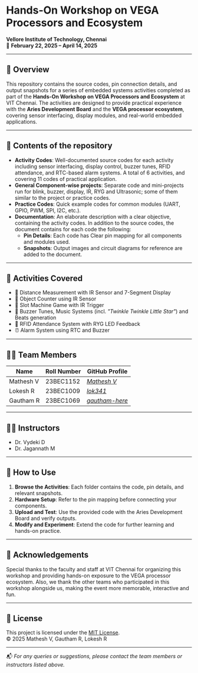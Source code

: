 # Hands-On Workshop on VEGA Processors and Ecosystem  
**Vellore Institute of Technology, Chennai**  
📅 **February 22, 2025 – April 14, 2025**

---

## 📘 Overview  
This repository contains the source codes, pin connection details, and output snapshots for a series of embedded systems activities completed as part of the **Hands-On Workshop on VEGA Processors and Ecosystem** at VIT Chennai. The activities are designed to provide practical experience with the **Aries Development Board** and the **VEGA processor ecosystem**, covering sensor interfacing, display modules, and real-world embedded applications.

---

## 📁 Contents of the repository
- **Activity Codes**: Well-documented source codes for each activity including sensor interfacing, display control, buzzer tunes, RFID attendance, and RTC-based alarm systems. A total of 6 activities, and covering 11 codes of practical application.
- **General Component-wise projects**: Separate code and mini-projects run for blink, buzzer, display, IR, RYG and Ultrasonic; some of them similar to the project or practice codes.
- **Practice Codes**: Quick example codes for common modules (UART, GPIO, PWM, SPI, I2C, etc.).
- **Documentation**: An elaborate description with a clear objective, containing the activity codes. In addition to the source codes, the document contains for each code the following:
    - **Pin Details**: Each code has Clear pin mapping for all components and modules used.  
    - **Snapshots**: Output images and circuit diagrams for reference are added to the document.  
---

## 🔧 Activities Covered  
- 📏 Distance Measurement with IR Sensor and 7-Segment Display  
- 🔢 Object Counter using IR Sensor  
- 🎰 Slot Machine Game with IR Trigger  
- 🎵 Buzzer Tunes, Music Systems (incl. *"Twinkle Twinkle Little Star"*) and Beats generation
- 📇 RFID Attendance System with RYG LED Feedback  
- ⏰ Alarm System using RTC and Buzzer  

---

## 👨‍💻 Team Members  

| Name       | Roll Number | GitHub Profile       |
|------------|-------------|-----------------------|
| Mathesh V  | 23BEC1152   | [*Mathesh V*](https://github.com/MarvelMathesh) |
| Lokesh R   | 23BEC1009   | [*lok341*](https://github.com/lok341) |
| Gautham R  | 23BEC1069   | [*gautham-here*](https://github.com/gautham-here) |


---

## 👨‍🏫 Instructors  
- Dr. Vydeki D  
- Dr. Jagannath M  

---

## 🚀 How to Use  
1. **Browse the Activities**: Each folder contains the code, pin details, and relevant snapshots.  
2. **Hardware Setup**: Refer to the pin mapping before connecting your components.  
3. **Upload and Test**: Use the provided code with the Aries Development Board and verify outputs.  
4. **Modify and Experiment**: Extend the code for further learning and hands-on practice.

---

## 🙏 Acknowledgements  
Special thanks to the faculty and staff at VIT Chennai for organizing this workshop and providing hands-on exposure to the VEGA processor ecosystem. Also, we thank the other teams who participated in this workshop alongside us, making the event more memorable, interactive and fun.

---

## 📜 License

This project is licensed under the [MIT License](LICENSE).  
© 2025 Mathesh V, Gautham R, Lokesh R

---

📬 *For any queries or suggestions, please contact the team members or instructors listed above.*
